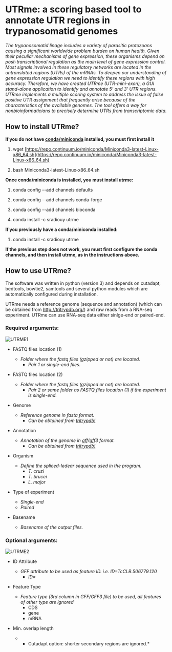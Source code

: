 # UTRme: a scoring based tool to annotate UTR regions in trypanosomatid genomes 

*The trypanosomatid linage includes a variety of parasitic protozoans causing a significant worldwide problem burden on human health. Given their peculiar mechanisms of gene expression, these organisms depend on post-transcriptional regulation as the main level of gene expression control. Most signals involved in these regulatory networks are located in the untranslated regions (UTRs) of the mRNAs. To deepen our understanding of gene expression regulation we need to identify these regions with high accuracy. Therefore, we have created UTRme (UTR-mini-exon), a GUI stand-alone application to identify and annotate 5’ and 3’ UTR regions. UTRme implements a multiple scoring system to address the issue of false positive UTR assignment that frequently arise because of the characteristics of the available genomes. The tool offers a way for nonbioinformaticians to precisely determine UTRs from transcriptomic data.*

## How to install UTRme?

**If you do not have [conda/miniconda](https://conda.io/miniconda.html) installed, you must first install it**

 1. wget [https://repo.continuum.io/miniconda/Miniconda3-latest-Linux-x86_64.sh](https://repo.continuum.io/miniconda/Miniconda3-latest-Linux-x86_64.sh)

 1. bash Miniconda3-latest-Linux-x86_64.sh

**Once conda/miniconda is installed, you must install utrme:**

 1. conda config --add channels defaults

 1. conda config --add channels conda-forge

 1. conda config --add channels bioconda

 1. conda install -c sradiouy utrme

**If you previously have a conda/miniconda installed:**

1. conda install -c sradiouy utrme

**If the previous step does not work, you must first configure the conda channels, and then install utrme, as in the instructions above.**

## How to use UTRme?

The software was written in python (version 3) and depends on cutadapt, bedtools, bowtie2, samtools and several python modules which are automatically configured during installation. 

UTRme needs a reference genome (sequence and annotation) (which can be obtained from http://tritrypdb.org/) and raw reads from a RNA-seq experiment. UTRme can use RNA-seq data either sinlge-end or paired-end. 


### Required arguments:

![UTRME1](https://github.com/sradiouy/UTRme/blob/master/utrme1.png)

* FASTQ files location (1)
  * *Folder where the fastq files (gzipped or not) are located.*
    * *Pair 1 or single-end files.*



* FASTQ files location (2)
  * *Folder where the fastq files (gzipped or not) are located.*
    * *Pair 2 or same folder as FASTQ files location (1) if the experiment is single-end.*
  



* Genome
  * *Reference genome in fasta format.* 
    * *Can be obtained from  [tritrypdb!](http://tritrypdb.org/)*
   


* Annotation
  * *Annotation of the genome in gff/gff3 format.*
    * *Can be obtained from  [tritrypdb!](http://tritrypdb.org/)*
  

* Organism
  * *Define the spliced-ledear sequence used in the program.*
    * *T. cruzi*
    * *T. brucei* 
    * *L. major*
  
* Type of experiment
  * *Single-end*
  * *Paired*
  
 
* Basename
  * *Basename of the output files.*
 

### Optional arguments:

![UTRME2](https://github.com/sradiouy/UTRme/blob/master/utrme2.png)

* ID Attribute
  * *GFF attribute to be used as feature ID. i.e. ID=TcCLB.506779.120*
    * *ID=*

* Feature Type
  * *Feature type (3rd column in GFF/GFF3 file) to be used, all features of other type are ignored*
     * CDS
     * gene
     * mRNA

* Min. overlap length
  * * <span style=“color:green;”> Cutadapt </span> option: shorter secondary regions are ignored.*
  


